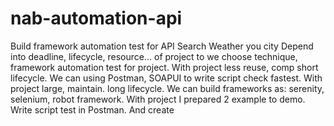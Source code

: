 # nab-automation-api
Build framework automation test for API Search Weather you city
Depend into deadline, lifecycle, resource... of project to we choose technique, framework automation test for project.
With project less reuse, comp short lifecycle. We can using Postman, SOAPUI to write script check fastest.
With project large, maintain. long lifecycle. We can build frameworks as: serenity, selenium, robot framework.
With project I prepared 2 example to demo.
Write script test in Postman. And create 
